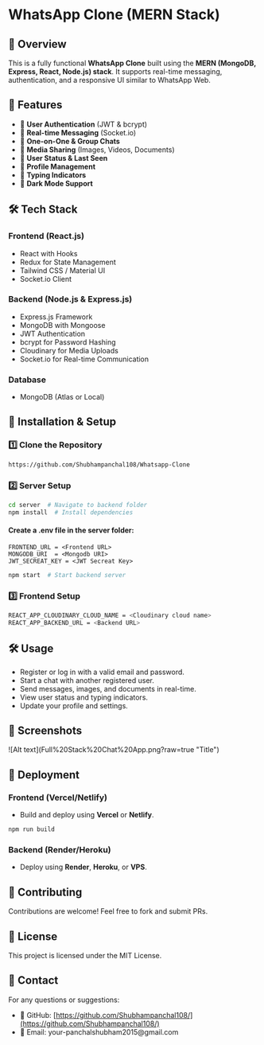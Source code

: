 ﻿# WhatsApp Clone (MERN Stack)

## 📌 Overview

This is a fully functional **WhatsApp Clone** built using the **MERN (MongoDB, Express, React, Node.js) stack**. It supports real-time messaging, authentication, and a responsive UI similar to WhatsApp Web.

## 🚀 Features

- 🔹 **User Authentication** (JWT & bcrypt)
- 🔹 **Real-time Messaging** (Socket.io)
- 🔹 **One-on-One & Group Chats**
- 🔹 **Media Sharing** (Images, Videos, Documents)
- 🔹 **User Status & Last Seen**
- 🔹 **Profile Management**
- 🔹 **Typing Indicators**
- 🔹 **Dark Mode Support**

## 🛠️ Tech Stack

### **Frontend (React.js)**

- React with Hooks
- Redux for State Management
- Tailwind CSS / Material UI
- Socket.io Client

### **Backend (Node.js & Express.js)**

- Express.js Framework
- MongoDB with Mongoose
- JWT Authentication
- bcrypt for Password Hashing
- Cloudinary for Media Uploads
- Socket.io for Real-time Communication

### **Database**

- MongoDB (Atlas or Local)

## 🔧 Installation & Setup

### **1️⃣ Clone the Repository**

```bash
https://github.com/Shubhampanchal108/Whatsapp-Clone
```

### **2️⃣ Server Setup**

```bash
cd server  # Navigate to backend folder
npm install  # Install dependencies
```

#### **Create a .env file in the server folder:**

```
FRONTEND_URL = <Frontend URL>
MONGODB_URI  = <Mongodb URI>
JWT_SECREAT_KEY = <JWT Secreat Key>
```

```bash
npm start  # Start backend server
```

### **3️⃣ Frontend Setup**

```bash
REACT_APP_CLOUDINARY_CLOUD_NAME = <Cloudinary cloud name>
REACT_APP_BACKEND_URL = <Backend URL>
```

## 🛠️ Usage

- Register or log in with a valid email and password.
- Start a chat with another registered user.
- Send messages, images, and documents in real-time.
- View user status and typing indicators.
- Update your profile and settings.

## 📸 Screenshots

![Alt text]\(Full%20Stack%20Chat%20App.png?raw=true "Title")

## 🚀 Deployment

### **Frontend (Vercel/Netlify)**

- Build and deploy using **Vercel** or **Netlify**.

```bash
npm run build
```

### **Backend (Render/Heroku)**

- Deploy using **Render**, **Heroku**, or **VPS**.

## 🤝 Contributing

Contributions are welcome! Feel free to fork and submit PRs.

## 📜 License

This project is licensed under the MIT License.

## 📩 Contact

For any questions or suggestions:

- 🔗 GitHub: [https://github.com/Shubhampanchal108/](https://github.com/Shubhampanchal108/)
- 📧 Email: your-panchalshubham2015\@gmail.com

